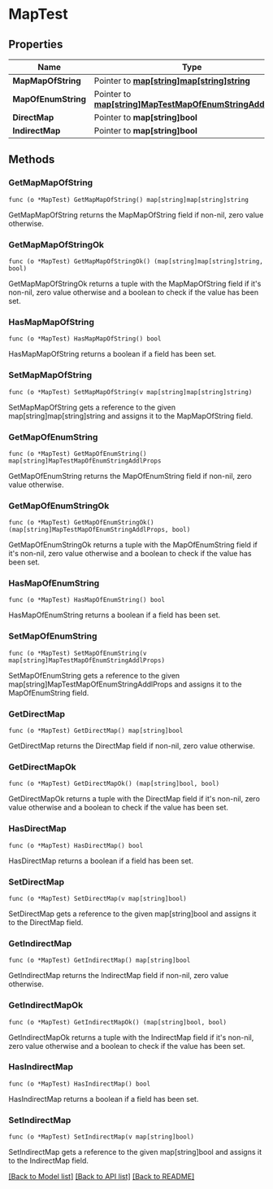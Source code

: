 # MapTest

## Properties

Name | Type | Description | Notes
------------ | ------------- | ------------- | -------------
**MapMapOfString** | Pointer to [**map[string]map[string]string**](map.md) |  | [optional] 
**MapOfEnumString** | Pointer to [**map[string]MapTestMapOfEnumStringAddlProps**](MapTestMapOfEnumStringAddlProps.md) |  | [optional] 
**DirectMap** | Pointer to **map[string]bool** |  | [optional] 
**IndirectMap** | Pointer to **map[string]bool** |  | [optional] 

## Methods

### GetMapMapOfString

`func (o *MapTest) GetMapMapOfString() map[string]map[string]string`

GetMapMapOfString returns the MapMapOfString field if non-nil, zero value otherwise.

### GetMapMapOfStringOk

`func (o *MapTest) GetMapMapOfStringOk() (map[string]map[string]string, bool)`

GetMapMapOfStringOk returns a tuple with the MapMapOfString field if it's non-nil, zero value otherwise
and a boolean to check if the value has been set.

### HasMapMapOfString

`func (o *MapTest) HasMapMapOfString() bool`

HasMapMapOfString returns a boolean if a field has been set.

### SetMapMapOfString

`func (o *MapTest) SetMapMapOfString(v map[string]map[string]string)`

SetMapMapOfString gets a reference to the given map[string]map[string]string and assigns it to the MapMapOfString field.

### GetMapOfEnumString

`func (o *MapTest) GetMapOfEnumString() map[string]MapTestMapOfEnumStringAddlProps`

GetMapOfEnumString returns the MapOfEnumString field if non-nil, zero value otherwise.

### GetMapOfEnumStringOk

`func (o *MapTest) GetMapOfEnumStringOk() (map[string]MapTestMapOfEnumStringAddlProps, bool)`

GetMapOfEnumStringOk returns a tuple with the MapOfEnumString field if it's non-nil, zero value otherwise
and a boolean to check if the value has been set.

### HasMapOfEnumString

`func (o *MapTest) HasMapOfEnumString() bool`

HasMapOfEnumString returns a boolean if a field has been set.

### SetMapOfEnumString

`func (o *MapTest) SetMapOfEnumString(v map[string]MapTestMapOfEnumStringAddlProps)`

SetMapOfEnumString gets a reference to the given map[string]MapTestMapOfEnumStringAddlProps and assigns it to the MapOfEnumString field.

### GetDirectMap

`func (o *MapTest) GetDirectMap() map[string]bool`

GetDirectMap returns the DirectMap field if non-nil, zero value otherwise.

### GetDirectMapOk

`func (o *MapTest) GetDirectMapOk() (map[string]bool, bool)`

GetDirectMapOk returns a tuple with the DirectMap field if it's non-nil, zero value otherwise
and a boolean to check if the value has been set.

### HasDirectMap

`func (o *MapTest) HasDirectMap() bool`

HasDirectMap returns a boolean if a field has been set.

### SetDirectMap

`func (o *MapTest) SetDirectMap(v map[string]bool)`

SetDirectMap gets a reference to the given map[string]bool and assigns it to the DirectMap field.

### GetIndirectMap

`func (o *MapTest) GetIndirectMap() map[string]bool`

GetIndirectMap returns the IndirectMap field if non-nil, zero value otherwise.

### GetIndirectMapOk

`func (o *MapTest) GetIndirectMapOk() (map[string]bool, bool)`

GetIndirectMapOk returns a tuple with the IndirectMap field if it's non-nil, zero value otherwise
and a boolean to check if the value has been set.

### HasIndirectMap

`func (o *MapTest) HasIndirectMap() bool`

HasIndirectMap returns a boolean if a field has been set.

### SetIndirectMap

`func (o *MapTest) SetIndirectMap(v map[string]bool)`

SetIndirectMap gets a reference to the given map[string]bool and assigns it to the IndirectMap field.


[[Back to Model list]](../README.md#documentation-for-models) [[Back to API list]](../README.md#documentation-for-api-endpoints) [[Back to README]](../README.md)


